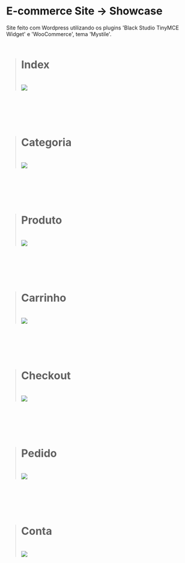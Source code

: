 # E-commerce Site -> Showcase

Site feito com Wordpress utilizando os plugins 'Black Studio TinyMCE Widget' e 'WooCommerce', tema 'Mystile'.
<br/><br/>

><h1>Index</h1><br/>
><img src="https://github.com/willsouto/E-commerceWSite.Wordpress/blob/master/img/index.jpg"></img>

<br/><br/><br/><br/>
><h1>Categoria</h1><br/>
><img src="https://github.com/willsouto/E-commerceWSite.Wordpress/blob/master/img/categoria.jpg"></img>

<br/><br/><br/><br/>

><h1>Produto</h1><br/>
><img src="https://github.com/willsouto/E-commerceWSite.Wordpress/blob/master/img/produto.jpg"></img>

<br/><br/><br/><br/>

><h1>Carrinho</h1><br/>
><img src="https://github.com/willsouto/E-commerceWSite.Wordpress/blob/master/img/carrinho.jpg"></img>

<br/><br/><br/><br/>

><h1>Checkout</h1><br/>
><img src="https://github.com/willsouto/E-commerceWSite.Wordpress/blob/master/img/checkout.jpg"></img>

<br/><br/><br/><br/>

><h1>Pedido</h1><br/>
><img src="https://github.com/willsouto/E-commerceWSite.Wordpress/blob/master/img/pedido.jpg"></img>

<br/><br/><br/><br/>

><h1>Conta</h1><br/>
><img src="https://github.com/willsouto/E-commerceWSite.Wordpress/blob/master/img/conta.jpg"></img>






